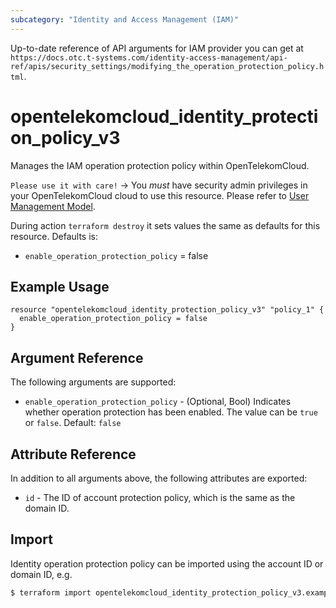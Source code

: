 ```yaml
---
subcategory: "Identity and Access Management (IAM)"
---
```


Up-to-date reference of API arguments for IAM provider you can get at
`https://docs.otc.t-systems.com/identity-access-management/api-ref/apis/security_settings/modifying_the_operation_protection_policy.html`.

# opentelekomcloud_identity_protection_policy_v3

Manages the IAM operation protection policy within OpenTelekomCloud.

`Please use it with care!`
-> You _must_ have security admin privileges in your OpenTelekomCloud
cloud to use this resource. Please refer to [User Management Model](https://docs.otc.t-systems.com/en-us/usermanual/iam/iam_01_0034.html).

  During action `terraform destroy` it sets values the same as defaults for this resource.
  Defaults is:
  +  `enable_operation_protection_policy` = false

## Example Usage

```hcl
resource "opentelekomcloud_identity_protection_policy_v3" "policy_1" {
  enable_operation_protection_policy = false
}
```

## Argument Reference

The following arguments are supported:

* `enable_operation_protection_policy` - (Optional, Bool) Indicates whether operation protection has been enabled.
  The value can be `true` or `false`. Default: `false`

## Attribute Reference

In addition to all arguments above, the following attributes are exported:

* `id` - The ID of account protection policy, which is the same as the domain ID.

## Import

Identity operation protection policy can be imported using the account ID or domain ID, e.g.

```bash
$ terraform import opentelekomcloud_identity_protection_policy_v3.example <ID>
```
